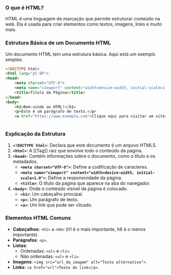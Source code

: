 ### O que é HTML?

HTML é uma linguagem de marcação que permite estruturar conteúdo na web. Ela é usada para criar elementos como textos, imagens, links e muito mais.

### Estrutura Básica de um Documento HTML

Um documento HTML tem uma estrutura básica. Aqui está um exemplo simples:

```html
<!DOCTYPE html>
<html lang="pt-BR"> 
<head>
	<meta charset="UTF-8">
	<meta name="viewport" content="width=device-width, initial-scale=1.0">
	<title>Título da Página</title>
</head>
<body>
	<h1>Bem-vindo ao HTML!</h1>
	<p>Este é um parágrafo de texto.</p>
	<a href="https://www.exemplo.com">Clique aqui para visitar um site</a> </body> </html>
```
```
```
### Explicação da Estrutura

1. **`<!DOCTYPE html>`**: Declara que este documento é um arquivo HTML5.
2. **`<html>`**: A [[Tag]] raiz que envolve todo o conteúdo da página.
3. **`<head>`**: Contém informações sobre o documento, como o título e os metadados.
    - **`<meta charset="UTF-8">`**: Define a codificação de caracteres.
    - **`<meta name="viewport" content="width=device-width, initial-scale=1.0">`**: Define a responsividade da página.
    - **`<title>`**: O título da página que aparece na aba do navegador.
4. **`<body>`**: Onde o conteúdo visível da página é colocado.
    - **`<h1>`**: Um cabeçalho principal.
    - **`<p>`**: Um parágrafo de texto.
    - **`<a>`**: Um link que pode ser clicado.

### Elementos HTML Comuns

- **Cabeçalhos**: `<h1>` a `<h6>` (h1 é o mais importante, h6 é o menos importante).
- **Parágrafos**: `<p>`.
- **Listas**:
    - Ordenadas: `<ol>` e `<li>`.
    - Não ordenadas: `<ul>` e `<li>`.
- **Imagens**: `<img src="url_da_imagem" alt="Texto alternativo">`.
- **Links**: `<a href="url">Texto do link</a>`.
